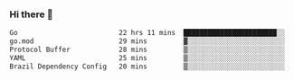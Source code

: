 ### Hi there 👋

<!--
**yeya24/yeya24** is a ✨ _special_ ✨ repository because its `README.md` (this file) appears on your GitHub profile.

Here are some ideas to get you started:

- 🔭 I’m currently working on ...
- 🌱 I’m currently learning ...
- 👯 I’m looking to collaborate on ...
- 🤔 I’m looking for help with ...
- 💬 Ask me about ...
- 📫 How to reach me: ...
- 😄 Pronouns: ...
- ⚡ Fun fact: ...
-->

<!--START_SECTION:waka-->

```txt
Go                         22 hrs 11 mins  ███████████████████████░░   91.51 %
go.mod                     29 mins         ▓░░░░░░░░░░░░░░░░░░░░░░░░   02.03 %
Protocol Buffer            28 mins         ▒░░░░░░░░░░░░░░░░░░░░░░░░   01.99 %
YAML                       25 mins         ▒░░░░░░░░░░░░░░░░░░░░░░░░   01.77 %
Brazil Dependency Config   20 mins         ▒░░░░░░░░░░░░░░░░░░░░░░░░   01.42 %
```

<!--END_SECTION:waka-->
